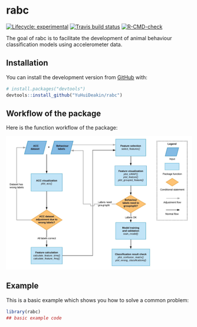 
<!-- README.md is generated from README.Rmd. Please edit that file -->

# rabc

<!-- badges: start -->

[![Lifecycle:
experimental](https://img.shields.io/badge/lifecycle-experimental-orange.svg)](https://lifecycle.r-lib.org/articles/stages.html#experimental)
[![Travis build
status](https://travis-ci.com/YuHuiDeakin/rabc.svg?branch=master)](https://travis-ci.com/YuHuiDeakin/rabc)
[![R-CMD-check](https://github.com/YuHuiDeakin/rabc/workflows/R-CMD-check/badge.svg)](https://github.com/YuHuiDeakin/rabc/actions)
<!-- badges: end -->

The goal of rabc is to facilitate the development of animal behaviour
classification models using accelerometer data.

## Installation

You can install the development version from
[GitHub](https://github.com/) with:

``` r
# install.packages("devtools")
devtools::install_github("YuHuiDeakin/rabc")
```

## Workflow of the package

Here is the function workflow of the package:

![](rabc%20Diagram.jpeg)

## Example

This is a basic example which shows you how to solve a common problem:

``` r
library(rabc)
## basic example code
```
